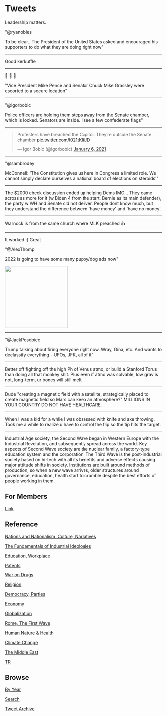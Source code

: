 # Tweets

Leadership matters. 

"@ryanobles

To be clear.. The President of the United States asked and encouraged
his supporters to do what they are doing right now"

---

Good kerkuffle

---

🤣 🤣 🤣 

"Vice President Mike Pence and Senator Chuck Mike Grassley were
escorted to a secure location"

---

"@igorbobic

Police officers are holding them steps away from the Senate chamber,
which is locked. Senators are inside. I see a few confederate flags"

---

<blockquote class="twitter-tweet"><p lang="en" dir="ltr">Protesters have breached the Capitol. They’re outside the Senate chamber <a href="https://t.co/I021tKliUD">pic.twitter.com/I021tKliUD</a></p>&mdash; Igor Bobic (@igorbobic) <a href="https://twitter.com/igorbobic/status/1346898433689399297?ref_src=twsrc%5Etfw">January 6, 2021</a></blockquote> <script async src="https://platform.twitter.com/widgets.js" charset="utf-8"></script>

---

"@sambrodey

McConnell: 'The Constitution gives us here in Congress a limited
role. We cannot simply declare ourselves a national board of elections
on steroids'"

---

The $2000 check discussion ended up helping Dems IMO... They came
across as more for it (w Biden 4 from the start, Bernie as its main
defender), the party w WH and Senate cld not deliver. People dont know
much, but they understand the difference between 'have money' and
'have no money'.

---

Warnock is from the same church where MLK preached 👍

---

It worked :) Great

"@AlexThomp

2022 is going to have some many puppy/dog ads now"

<img width="200" src="https://pbs.twimg.com/media/ErDwfpRW8AEVGyp?format=jpg&name=small"/>

---

"@JackPosobiec

Trump talking about firing everyone right now. Wray, Gina, etc. And
wants to declassify everything - UFOs, JFK, all of it"

---

Better off fighting off the high Ph of Venus atmo, or build a Stanford
Torus than doing all that monkey shit. Plus even if atmo was solvable,
low grav is not, long-term, ur bones will still melt

---

Dude "creating a magnetic field with a satellite, strategically placed
to create magnetic field so Mars can keep an atmosphere?" MILLIONS IN
YOUR COUNTRY DO NOT HAVE HEALTHCARE.

---

When I was a kid for a whlie I was obsessed with knife and axe
throwing. Took me a while to realize u have to control the flip so the
tip hits the target.

---

Industrial Age society, the Second Wave began in Western Europe with
the Industrial Revolution, and subsequently spread across the
world. Key aspects of Second Wave society are the nuclear family, a
factory-type education system and the corporation. The Third Wave is
the post-industrial society based on hi-tech with all its benefits and
adverse effects causing major attitude shifts in society. Institutions
are built around methods of production, so when a new wave arrives,
older structures around governance, education, health start to crumble
despite the best efforts of people working in them.

## For Members

[Link](https://thirdwave-members.herokuapp.com)

## Reference

[Nations and Nationalism, Culture, Narratives](/2013/02/nations-and-nationalism.md)

[The Fundamentals of Industrial Ideologies](/2011/04/fundamentals-of-industrial-ideologies.md)

[Education, Workplace](2017/09/education-workplace.md)

[Patents](/2018/09/patents.md)

[War on Drugs](/2019/11/war-on-drugs.md)

[Religion](/2015/04/god-religion.md)

[Democracy, Parties](/2016/11/democracy.md)

[Economy](/2018/05/economy.md)

[Globalization](/2018/09/globalization.md)

[Rome, The First Wave](/2017/12/rome.md)

[Human Nature & Health](/2020/07/human-nature.md)

[Climate Change](/2018/12/climate.md)

[The Middle East](/2019/07/middleeast.md)

[TR](../tr)

## Browse

[By Year](years.md)

[Search](search.html)

[Tweet Archive](/tweets/README.md)


